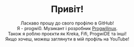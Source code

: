 <center><h1>Привіт!</h1></center>
</hr>
<center><span>Ласкаво прошу до свого профілю в GitHub!</br>Я - progwi0. Музикант і розробник <a href="https://progwi0.github.io/progwilinux">Progwilinux</a>.</br>Також я роблю проєкти як Kreka, Fifi, ProgwiDE та інші!</br>Якщо хочеш, можеш заглянути в мій профіль на YouTube!</span></center>
